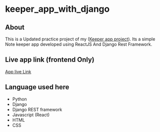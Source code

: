 # keeper_app_with_django

## About
This is a Updated practice project of my ([Keeper app project](https://github.com/PythonDjangoJavascript/keeper-app/)).
Its a simple Note keeper app developed using ReactJS And Django Rest Framework.

## Live app link (frontend Only)

[App live Link](https://j8w63.csb.app/)


## Language used here

* Python
* Django
* Django REST framework
* Javascript (React)
* HTML
* CSS



